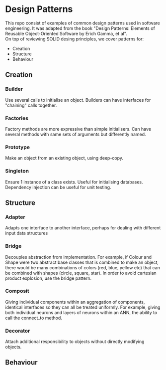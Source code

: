 # Design Patterns

This repo consist of examples of common design patterns used in software engineering. 
It was adapted from the book "Design Patterns: Elements of Reusable Object-Oriented Software by Erich Gamma, et al".  
On top of reviewing SOLID desing principles, we cover patterns for:
- Creation 
- Structure
- Behaviour 


## Creation
### Builder  
Use several calls to initialise an object. 
Builders can have interfaces for "chaining" calls together.

### Factories
Factory methods are more expressive than simple initialisers. 
Can have several methods with same sets of arguments but differently named. 

### Prototype
Make an object from an existing object, using deep-copy. 

### Singleton 
Ensure 1 instance of a class exists. 
Useful for initialising databases. 
Dependency injection can be useful for unit testing. 


## Structure
### Adapter 
Adapts one interface to another interface, perhaps for dealing with different input data structures

### Bridge
Decouples abstraction from implementation. For example, if Colour and Shape were two abstract base classes that is combined to make an object, there would be many combinations of colors (red, blue, yellow etc) that can be combined with shapes (circle, square, star).
In order to avoid cartesian product explosion, use the bridge pattern.   

### Composit
Giving individual components within an aggregation of components, identical interfaces so they can all be treated uniformly. For example, giving both individual neurons and layers of neurons within an ANN, the ability to call the connect_to method. 

### Decorator
Attach additional responsibility to objects without directly modifying objects. 


## Behaviour 